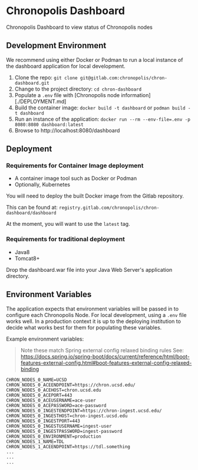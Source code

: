 # Chronopolis Dashboard

Chronopolis Dashboard to view status of Chronopolis nodes

## Development Environment

We recommend using either Docker or Podman to run a local instance of the
dashboard application for local development.

1. Clone the repo: `git clone git@gitlab.com:chronopolis/chron-dashboard.git`
1. Change to the project directory: `cd chron-dashboard`
1. Populate a `.env` file with [Chronopolis node information][./DEPLOYMENT.md]
1. Build the container image: `docker build -t dashboard` or `podman build -t
   dashboard`
1. Run an instance of the application: `docker run --rm --env-file=.env -p
   8080:8080 dashboard:latest`
1. Browse to http://localhost:8080/dashboard

## Deployment

### Requirements for Container Image deployment
- A container image tool such as Docker or Podman
- Optionally, Kubernetes

You will need to deploy the built Docker image from the Gitlab repository.

This can be found at: `registry.gitlab.com/chronopolis/chron-dashboard/dashboard`

At the moment, you will want to use the `latest` tag.

### Requirements for traditional deployment
- Java8
- Tomcat8+

Drop the dashboard.war file into your Java Web Server's application directory.

## Environment Variables

The application expects that environment variables will be passed in to
configure each Chronopolis Node. For local development, using a `.env` file
works well. In a production context it is up to the deploying institution to
decide what works best for them for populating these variables.

Example environment variables:

> Note these match Spring external config relaxed binding rules
> See: https://docs.spring.io/spring-boot/docs/current/reference/html/boot-features-external-config.html#boot-features-external-config-relaxed-binding

```
CHRON_NODES_0_NAME=UCSD
CHRON_NODES_0_ACEENDPOINT=https://chron.ucsd.edu/
CHRON_NODES_0_ACEHOST=chron.ucsd.edu
CHRON_NODES_0_ACEPORT=443
CHRON_NODES_0_ACEUSERNAME=ace-user
CHRON_NODES_0_ACEPASSWORD=ace-password
CHRON_NODES_0_INGESTENDPOINT=https://chron-ingest.ucsd.edu/
CHRON_NODES_0_INGESTHOST=chron-ingest.ucsd.edu
CHRON_NODES_0_INGESTPORT=443
CHRON_NODES_0_INGESTUSERNAME=ingest-user
CHRON_NODES_0_INGESTPASSWORD=ingest-password
CHRON_NODES_0_ENVIRONMENT=production
CHRON_NODES_1_NAME=TDL
CHRON_NODES_1_ACEENDPOINT=https://tdl.something
...
...
...
```

